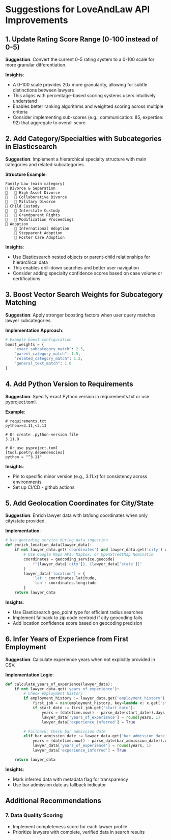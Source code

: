 # Suggestions for LoveAndLaw API Improvements

## 1. Update Rating Score Range (0-100 instead of 0-5)

**Suggestion**: Convert the current 0-5 rating system to a 0-100 scale for more granular differentiation.

**Insights**:
- A 0-100 scale provides 20x more granularity, allowing for subtle distinctions between lawyers
- This aligns with percentage-based scoring systems users intuitively understand
- Enables better ranking algorithms and weighted scoring across multiple criteria
- Consider implementing sub-scores (e.g., communication: 85, expertise: 92) that aggregate to overall score

## 2. Add Category/Specialties with Subcategories in Elasticsearch

**Suggestion**: Implement a hierarchical specialty structure with main categories and related subcategories.

**Structure Example**:
```
Family Law (main category)
   Divorce & Separation
      High-Asset Divorce
      Collaborative Divorce
      Military Divorce
   Child Custody
      Interstate Custody
      Grandparent Rights
      Modification Proceedings
   Adoption
       International Adoption
       Stepparent Adoption
       Foster Care Adoption
```

**Insights**:
- Use Elasticsearch nested objects or parent-child relationships for hierarchical data
- This enables drill-down searches and better user navigation
- Consider adding specialty confidence scores based on case volume or certifications

## 3. Boost Vector Search Weights for Subcategory Matching

**Suggestion**: Apply stronger boosting factors when user query matches lawyer subcategories.

**Implementation Approach**:
```python
# Example boost configuration
boost_weights = {
    "exact_subcategory_match": 2.5,
    "parent_category_match": 1.5,
    "related_category_match": 1.2,
    "general_text_match": 1.0
}
```

## 4. Add Python Version to Requirements

**Suggestion**: Specify exact Python version in requirements.txt or use pyproject.toml.

**Example**:
```
# requirements.txt
python>=3.11,<3.13

# Or create .python-version file
3.11.8

# Or use pyproject.toml
[tool.poetry.dependencies]
python = "^3.11"
```

**Insights**:
- Pin to specific minor version (e.g., 3.11.x) for consistency across environments
- Set up CI/CD - github actions

## 5. Add Geolocation Coordinates for City/State

**Suggestion**: Enrich lawyer data with lat/long coordinates when only city/state provided.

**Implementation**:
```python
# Use geocoding service during data ingestion
def enrich_location_data(lawyer_data):
    if not lawyer_data.get('coordinates') and lawyer_data.get('city') and lawyer_data.get('state'):
        # Use Google Maps API, Mapbox, or OpenStreetMap Nominatim
        coordinates = geocoding_service.geocode(
            f"{lawyer_data['city']}, {lawyer_data['state']}"
        )
        lawyer_data['location'] = {
            'lat': coordinates.latitude,
            'lon': coordinates.longitude
        }
    return lawyer_data
```

**Insights**:
- Use Elasticsearch geo_point type for efficient radius searches
- Implement fallback to zip code centroid if city geocoding fails
- Add location confidence score based on geocoding precision

## 6. Infer Years of Experience from First Employment

**Suggestion**: Calculate experience years when not explicitly provided in CSV.

**Implementation Logic**:
```python
def calculate_years_of_experience(lawyer_data):
    if not lawyer_data.get('years_of_experience'):
        # Check employment history
        if employment_history := lawyer_data.get('employment_history'):
            first_job = min(employment_history, key=lambda x: x.get('start_date', '9999'))
            if start_date := first_job.get('start_date'):
                years = (datetime.now() - parse_date(start_date)).days / 365.25
                lawyer_data['years_of_experience'] = round(years, 1)
                lawyer_data['experience_inferred'] = True

        # Fallback: Check bar admission date
        elif bar_admission_date := lawyer_data.get('bar_admission_date'):
            years = (datetime.now() - parse_date(bar_admission_date)).days / 365.25
            lawyer_data['years_of_experience'] = round(years, 1)
            lawyer_data['experience_inferred'] = True

    return lawyer_data
```

**Insights**:
- Mark inferred data with metadata flag for transparency
- Use bar admission date as fallback indicator

## Additional Recommendations

### 7. Data Quality Scoring
- Implement completeness score for each lawyer profile
- Prioritize lawyers with complete, verified data in search results

